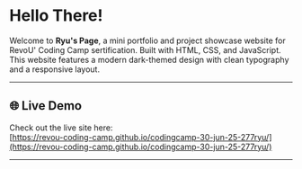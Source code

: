 # Hello There!

Welcome to **Ryu's Page**, a mini portfolio and project showcase website for RevoU' Coding Camp sertification. Built with HTML, CSS, and JavaScript. This website features a modern dark-themed design with clean typography and a responsive layout.

---

## 🌐 Live Demo

Check out the live site here:  
[https://revou-coding-camp.github.io/codingcamp-30-jun-25-277ryu/](https://revou-coding-camp.github.io/codingcamp-30-jun-25-277ryu/)

---
